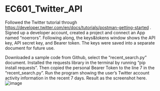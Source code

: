 # EC601_Twitter_API
Followed the Twitter tutorial through https://developer.twitter.com/en/docs/tutorials/postman-getting-started . Signed up a developer account, created a project and connect an App named “noerrors”. Following along, the keys&tokens window shows the API key, API secret key, and Bearer token. The keys were saved into a separate document for future use. 

Downloaded a sample code from Github, select the “recent_search.py” document. Installed the requests library in the terminal by running “pip install requests”. Then copied the personal Bearer Token to the line 7 in the “recent_search.py”. Run the program showing the user’s Twitter account activity information in the recent 7 days. Result as the screenshot here. 
![image](https://user-images.githubusercontent.com/113308286/194679087-7d48d090-105e-4106-98c4-71b8a8385428.png)
